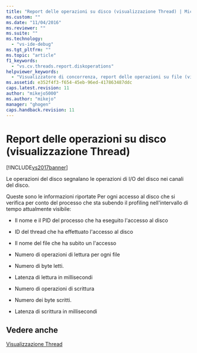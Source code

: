 ```yaml
---
title: "Report delle operazioni su disco (visualizzazione Thread) | Microsoft Docs"
ms.custom: ""
ms.date: "11/04/2016"
ms.reviewer: ""
ms.suite: ""
ms.technology: 
  - "vs-ide-debug"
ms.tgt_pltfrm: ""
ms.topic: "article"
f1_keywords: 
  - "vs.cv.threads.report.diskoperations"
helpviewer_keywords: 
  - "Visualizzatore di concorrenza, report delle operazioni su file (visualizzazione Thread)"
ms.assetid: e352f4f3-f654-45eb-96ed-417863487ddc
caps.latest.revision: 11
author: "mikejo5000"
ms.author: "mikejo"
manager: "ghogen"
caps.handback.revision: 11
---
```

# Report delle operazioni su disco (visualizzazione Thread)
[!INCLUDE[vs2017banner](../code-quality/includes/vs2017banner.md)]

Le operazioni del disco segnalano le operazioni di I\/O del disco nei canali del disco.  
  
 Queste sono le informazioni riportate Per ogni accesso al disco che si verifica per conto del processo che sta subendo il profiling nell'intervallo di tempo attualmente visibile:  
  
-   Il nome e il PID del processo che ha eseguito l'accesso al disco  
  
-   ID del thread che ha effettuato l'accesso al disco  
  
-   Il nome del file che ha subito un l'accesso  
  
-   Numero di operazioni di lettura per ogni file  
  
-   Numero di byte letti.  
  
-   Latenza di lettura in millisecondi  
  
-   Numero di operazioni di scrittura  
  
-   Numero dei byte scritti.  
  
-   Latenza di scrittura in millisecondi  
  
## Vedere anche  
 [Visualizzazione Thread](../profiling/threads-view-parallel-performance.md)